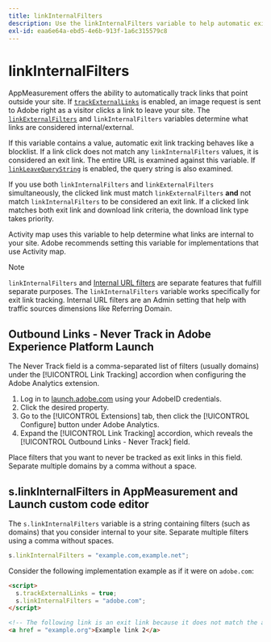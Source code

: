 ```yaml
---
title: linkInternalFilters
description: Use the linkInternalFilters variable to help automatic exit link tracking.
exl-id: eaa6e64a-ebd5-4e6b-913f-1a6c315579c8
---
```

# linkInternalFilters

AppMeasurement offers the ability to automatically track links that point outside your site. If [`trackExternalLinks`](trackexternallinks.md) is enabled, an image request is sent to Adobe right as a visitor clicks a link to leave your site. The [`linkExternalFilters`](linkexternalfilters.md) and `linkInternalFilters` variables determine what links are considered internal/external.

If this variable contains a value, automatic exit link tracking behaves like a blocklist. If a link click does not match any `linkInternalFilters` values, it is considered an exit link. The entire URL is examined against this variable. If [`linkLeaveQueryString`](linkleavequerystring.md) is enabled, the query string is also examined.

If you use both `linkInternalFilters` and `linkExternalFilters` simultaneously, the clicked link must match `linkExternalFilters` **and** not match `linkInternalFilters` to be considered an exit link. If a clicked link matches both exit link and download link criteria, the download link type takes priority.

Activity map uses this variable to help determine what links are internal to your site. Adobe recommends setting this variable for implementations that use Activity map.

>[!NOTE]
>
>`linkInternalFilters` and [Internal URL filters](/help/admin/admin/internal-url-filter-admin.md) are separate features that fulfill separate purposes. The `linkInternalFilters` variable works specifically for exit link tracking. Internal URL filters are an Admin setting that help with traffic sources dimensions like Referring Domain.

## Outbound Links - Never Track in Adobe Experience Platform Launch

The Never Track field is a comma-separated list of filters (usually domains) under the [!UICONTROL Link Tracking] accordion when configuring the Adobe Analytics extension.

1. Log in to [launch.adobe.com](https://launch.adobe.com) using your AdobeID credentials.
2. Click the desired property.
3. Go to the [!UICONTROL Extensions] tab, then click the [!UICONTROL Configure] button under Adobe Analytics.
4. Expand the [!UICONTROL Link Tracking] accordion, which reveals the [!UICONTROL Outbound Links - Never Track] field.

Place filters that you want to never be tracked as exit links in this field. Separate multiple domains by a comma without a space.

## s.linkInternalFilters in AppMeasurement and Launch custom code editor

The `s.linkInternalFilters` variable is a string containing filters (such as domains) that you consider internal to your site. Separate multiple filters using a comma without spaces.

```js
s.linkInternalFilters = "example.com,example.net";
```

Consider the following implementation example as if it were on `adobe.com`:

```html
<script>
  s.trackExternalLinks = true;
  s.linkInternalFilters = "adobe.com";
</script>

<!-- The following link is an exit link because it does not match the anything under linkInternalFilters -->
<a href = "example.org">Example link 2</a>
```
